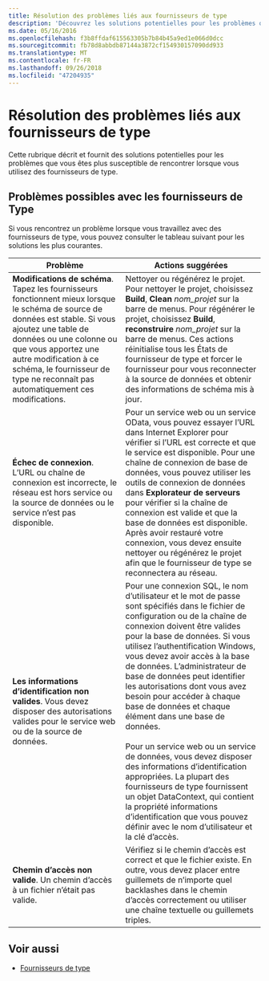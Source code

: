 ```yaml
---
title: Résolution des problèmes liés aux fournisseurs de type
description: 'Découvrez les solutions potentielles pour les problèmes que vous êtes plus susceptible de rencontrer lorsque vous utilisez des fournisseurs de type en F #.'
ms.date: 05/16/2016
ms.openlocfilehash: f3b8ffdaf615563305b7b84b45a9ed1e066d0dcc
ms.sourcegitcommit: fb78d8abbdb87144a3872cf154930157090dd933
ms.translationtype: MT
ms.contentlocale: fr-FR
ms.lasthandoff: 09/26/2018
ms.locfileid: "47204935"
---
```

# <a name="troubleshooting-type-providers"></a>Résolution des problèmes liés aux fournisseurs de type

Cette rubrique décrit et fournit des solutions potentielles pour les problèmes que vous êtes plus susceptible de rencontrer lorsque vous utilisez des fournisseurs de type.

## <a name="possible-problems-with-type-providers"></a>Problèmes possibles avec les fournisseurs de Type

Si vous rencontrez un problème lorsque vous travaillez avec des fournisseurs de type, vous pouvez consulter le tableau suivant pour les solutions les plus courantes.

|Problème|Actions suggérées|
|-------|-----------------|
|**Modifications de schéma**. Tapez les fournisseurs fonctionnent mieux lorsque le schéma de source de données est stable. Si vous ajoutez une table de données ou une colonne ou que vous apportez une autre modification à ce schéma, le fournisseur de type ne reconnaît pas automatiquement ces modifications.|Nettoyer ou régénérez le projet. Pour nettoyer le projet, choisissez **Build**, **Clean** *nom_projet* sur la barre de menus. Pour régénérer le projet, choisissez **Build**, **reconstruire** *nom_projet* sur la barre de menus. Ces actions réinitialise tous les États de fournisseur de type et forcer le fournisseur pour vous reconnecter à la source de données et obtenir des informations de schéma mis à jour.|
|**Échec de connexion**. L’URL ou chaîne de connexion est incorrecte, le réseau est hors service ou la source de données ou le service n’est pas disponible.|Pour un service web ou un service OData, vous pouvez essayer l’URL dans Internet Explorer pour vérifier si l’URL est correcte et que le service est disponible. Pour une chaîne de connexion de base de données, vous pouvez utiliser les outils de connexion de données dans **Explorateur de serveurs** pour vérifier si la chaîne de connexion est valide et que la base de données est disponible. Après avoir restauré votre connexion, vous devez ensuite nettoyer ou régénérez le projet afin que le fournisseur de type se reconnectera au réseau.|
|**Les informations d’identification non valides**. Vous devez disposer des autorisations valides pour le service web ou de la source de données.|Pour une connexion SQL, le nom d’utilisateur et le mot de passe sont spécifiés dans le fichier de configuration ou de la chaîne de connexion doivent être valides pour la base de données. Si vous utilisez l’authentification Windows, vous devez avoir accès à la base de données. L’administrateur de base de données peut identifier les autorisations dont vous avez besoin pour accéder à chaque base de données et chaque élément dans une base de données.<br /><br />Pour un service web ou un service de données, vous devez disposer des informations d’identification appropriées. La plupart des fournisseurs de type fournissent un objet DataContext, qui contient la propriété informations d’identification que vous pouvez définir avec le nom d’utilisateur et la clé d’accès.|
|**Chemin d’accès non valide**. Un chemin d’accès à un fichier n’était pas valide.|Vérifiez si le chemin d’accès est correct et que le fichier existe. En outre, vous devez placer entre guillemets de n’importe quel backlashes dans le chemin d’accès correctement ou utiliser une chaîne textuelle ou guillemets triples.|

## <a name="see-also"></a>Voir aussi

- [Fournisseurs de type](index.md)
